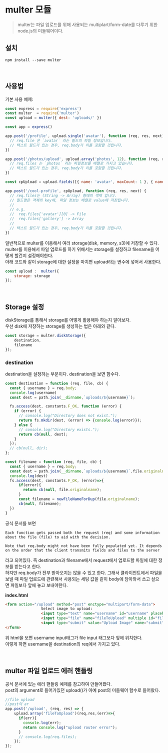 # multer 모듈
> multer는 파일 업로드를 위해 사용되는 multiplart/form-date를 다루기 위한 node.js의 미들웨어이다.  

## 설치
```shell
npm install --save multer
```  
<br>

## 사용법
기본 사용 예제:
```javascript
const express = require('express')
const multer  = require('multer')
const upload = multer({ dest: 'uploads/' })

const app = express()

app.post('/profile', upload.single('avatar'), function (req, res, next) {
  // req.file 은 `avatar` 라는 필드의 파일 정보입니다.
  // 텍스트 필드가 있는 경우, req.body가 이를 포함할 것입니다.
})

app.post('/photos/upload', upload.array('photos', 12), function (req, res, next) {
  // req.files 는 `photos` 라는 파일정보를 배열로 가지고 있습니다.
  // 텍스트 필드가 있는 경우, req.body가 이를 포함할 것입니다.
})

const cpUpload = upload.fields([{ name: 'avatar', maxCount: 1 }, { name: 'gallery', maxCount: 8 }])

app.post('/cool-profile', cpUpload, function (req, res, next) {
  // req.files는 (String -> Array) 형태의 객체 입니다.
  // 필드명은 객체의 key에, 파일 정보는 배열로 value에 저장됩니다.
  //
  // e.g.
  //  req.files['avatar'][0] -> File
  //  req.files['gallery'] -> Array
  //
  // 텍스트 필드가 있는 경우, req.body가 이를 포함할 것입니다.
})

```


일반적으로 multer를 이용해서 여러 storage(disk, memory, s3)에 저장할 수 있다.  
multer를 이용해서 파일 업로드를 하기 위해서는 storage를 설정하고 filename을 어떻게 할건지 설정해야한다.  
아래 코드와 같이 storage에 대한 설정을 마치면 upload라는 변수에 넣어서 사용한다.  

```js
const upload :  multer({
    storage: storage
});
```
<br>

## Storage 설정
diskStorage를 통해서 storage를 어떻게 활용해야 하는지 알아보자.  
우선 disk에 저장하는 storage를 생성하는 법은 아래와 같다.

```js
const storage = multer.diskStorage({
    destination,
    filename
});
```
### destination
destination을 설정하는 부분이다. destination을 보면 함수다.  

```js
const destination = function (req, file, cb) {
  const { username } = req.body;
  console.log(username)
  const dest = path.join(__dirname,`uploads/${username}`);

  fs.access(dest, constants.F_OK, function (error) {
    if (error) {
      // console.log("Directory does not exist.");
      return fs.mkdir(dest, (error) => {console.log(error)});
    } else {
      // console.log("Directory exists.");
      return cb(null, dest);
    }
  });
  // cb(null, dir);
};

const filename = function (req, file, cb) {
  const { username } = req.body;
  const dest = path.join(__dirname,`uploads/${username}`,file.originalname);
  console.log(dest)
  fs.access(dest, constants.F_OK, (error)=>{
      if(error){
        return cb(null, file.originalname);
      }
      const filename = newFileNameForDup(file.originalname);
      cb(null, filename);
  })
}
```
공식 문서를 보면 
```
Each function gets passed both the request (req) and some information about the file (file) to aid with the decision.

Note that req.body might not have been fully populated yet. It depends on the order that the client transmits fields and files to the server
```
라고 되어있다. 즉 destination과 filename에서 request에서 업로드할 파일에 대한 정보를 받는다고 한다.  
하지만 req.body가 전부 받아오지는 않을 수 있고 한다. 그래서 클라이언트에서 파일을 보낼 때 파일 업로드에 관련해서 사용되는 세팅 값을 같이 body에 담아와서 쓰고 싶으면 파일보다 앞에 놓고 보내야한다.  

**index.html**
```html
<form action="/upload" method="post" enctype="multipart/form-data">
                Select image to upload:
                <input type="text" name="username" id="username" placeholder="username">
                <input type="file" name="fileToUpload" multiple id="fileToUpload">
                <input type="submit" value="Upload Image" name="submit">
</form>
```
위 html을 보면 username input태그가 file input 태그보다 앞에 위치한다.  
이렇게 하면 username을 destination의 req에서 가지고 있다. 

<br>

## multer 파일 업로드 에러 핸들링
공식 문서에 있는 에러 핸들링 예제를 참고하여 만들어봤다.  \
post의 argument로 들어가있던 upload()가 아예 post의 미들웨어 함수로 들어왔다.  
```js
//file upload
//post의 ar
app.post('/upload', (req, res) => {
    upload.array('fileToUpload')(req,res,(err)=>{
      if(err){
        console.log(err);
        return console.log("upload router error");  
      }
      // console.log(req.files);
    });
});

```
